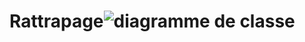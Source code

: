 # Rattrapage![diagramme de classe](https://user-images.githubusercontent.com/116285602/213811564-bf3bf1a1-4c42-4097-845a-e45aa939e576.png)
